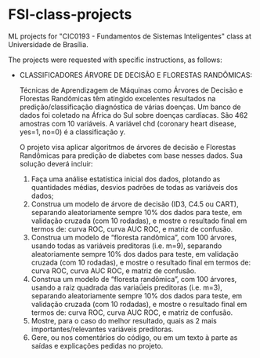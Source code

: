 # FSI-class-projects
ML projects for "CIC0193 - Fundamentos de Sistemas Inteligentes" class at Universidade de Brasília.

The projects were requested with specific instructions, as follows:

- CLASSIFICADORES ÁRVORE DE DECISÃO E FLORESTAS RANDÔMICAS:

    Técnicas de Aprendizagem de Máquinas como Árvores de Decisão e Florestas Randômicas têm
    atingido excelentes resultados na predição/classificação diagnóstica de várias doenças. Um banco
    de dados foi coletado na África do Sul sobre doenças cardíacas. São 462 amostras com 10 variáveis.
    A variável chd (coronary heart disease, yes=1, no=0) é a classificação y.

    O projeto visa aplicar algoritmos de árvores de decisão e Florestas Randômicas para predição de
    diabetes com base nesses dados. Sua solução deverá incluir:

    1. Faça uma análise estatística inicial dos dados, plotando as quantidades médias, desvios padrões
    de todas as variáveis dos dados; 
    2. Construa um modelo de árvore de decisão (ID3, C4.5 ou CART), separando aleatoriamente
    sempre 10% dos dados para teste, em validação cruzada (com 10 rodadas), e mostre o resultado
    final em termos de: curva ROC, curva AUC ROC, e matriz de confusão. 
    3. Construa um modelo de “floresta randômica”, com 100 árvores, usando todas as variáveis
    preditoras (i.e. m=9), separando aleatoriamente sempre 10% dos dados para teste, em validação
    cruzada (com 10 rodadas), e mostre o resultado final em termos de: curva ROC, curva AUC ROC, e
    matriz de confusão. 
    4. Construa um modelo de “floresta randômica”, com 100 árvores, usando a raiz quadrada das
    variaǘeis preditoras (i.e. m=3), separando aleatoriamente sempre 10% dos dados para teste, em
    validação cruzada (com 10 rodadas), e mostre o resultado final em termos de: curva ROC, curva
    AUC ROC, e matriz de confusão. 
    5. Mostre, para o caso do melhor resultado, quais as 2 mais importantes/relevantes variáveis
    preditoras. 
    6. Gere, ou nos comentários do código, ou em um texto à parte as saídas e explicações pedidas no
    projeto. 
